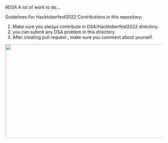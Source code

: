 #DSA
A lot of work to do...

Guidelines For Hacktoberfest2022 Contributions in this repository:

1. Make sure you always contribute in DSA/Hacktoberfest2022 directory.
2. you can submit any DSA problem in this directory.
2. After creating pull request , make sure you comment about yourself.

<a href="url"><img src="https://uno-website-assets.s3.amazonaws.com/wp-content/uploads/2022/09/28094927/Uno_HackFest22_Hero_V1-1024x395.jpg"  height="300" width="800" ></a>
